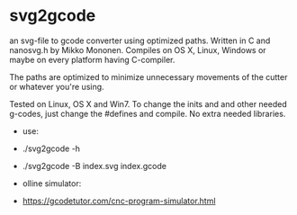 svg2gcode
=========

an svg-file to gcode converter using optimized paths. Written in C and nanosvg.h by Mikko Mononen. 
Compiles on OS X, Linux, Windows or maybe on every platform having C-compiler.

The paths are optimized to minimize unnecessary movements of the cutter or whatever you're using.

Tested on Linux, OS X and Win7. To change the inits and and other needed g-codes, just change the #defines and compile.
No extra needed libraries.

- use:
- ./svg2gcode -h
- ./svg2gcode -B index.svg index.gcode

- olline simulator:
- https://gcodetutor.com/cnc-program-simulator.html

